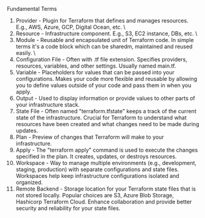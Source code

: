 Fundamental Terms

1. Provider - Plugin for Terraform that defines and manages resources. 
    E.g., AWS, Azure, GCP, Digital Ocean, etc. \
2. Resource - Infrastructure component. E.g., S3, EC2 instance, DBs, etc. \
3. Module - Reusable and encapsulated unit of Terraform code. In simple terms it's a code block which can be sharedm, maintained and reused 
    easily. \
4. Configuration File - Often with .tf file extension. Specifies 
    providers, resources, variables, and other settings. Usually named 
    main.tf.
5. Variable - Placeholders for values that can be passed into your 
    configurations. Makes your code more flexible and reusable by allowing you to define values outside of your code and pass them in when you apply.
6. Output - Used to display information or provide values to other parts 
    of your infrastructure stack.
7. State File - Often named "terraform.tfstate" keeps a track of the 
    current state of the infrastructure. Crucial for Terraform to 
    understand what resources have been created and what changes need to 
    be made during updates.
8. Plan - Preview of changes that Terraform will make to your 
    infrastructure.
9. Apply - The "terraform apply" command is used to execute the changes 
    specified in the plan. It creates, updates, or destroys resources.
10. Workspace - Way to manage multiple environments (e.g., development, 
    staging, production) with separate configurations and state files. 
    Workspaces help keep infrastructure configurations isolated and 
    organized.
11. Remote Backend - Storage location for your Terraform state files that 
    is not stored locally. Popular choices are S3, Azure Blob Storage, Hashicorp Terraform Cloud. Enhance collaboration and provide better security and reliability for your state files.